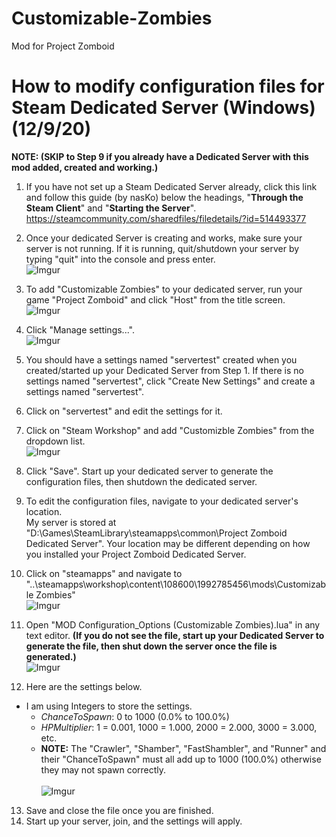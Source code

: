 # Customizable-Zombies
Mod for Project Zomboid

# How to modify configuration files for Steam Dedicated Server (Windows) (12/9/20)

**NOTE: (SKIP to Step 9 if you already have a Dedicated Server with this mod added, created and working.)**

1. If you have not set up a Steam Dedicated Server already, click this link and follow this guide (by nasKo) below the headings, "**Through the Steam Client**" and "**Starting the Server**". https://steamcommunity.com/sharedfiles/filedetails/?id=514493377

2. Once your dedicated Server is creating and works, make sure your server is not running. If it is running, quit/shutdown your server by typing "quit" into the console and press enter.
<br>![Imgur](https://imgur.com/jZxOrRg.png)

3. To add "Customizable Zombies" to your dedicated server, run your game "Project Zomboid" and click "Host" from the title screen.
<br>![Imgur](https://imgur.com/lcFyYls.png) 

4. Click "Manage settings...".
<br>![Imgur](https://imgur.com/P4FgDkA.png) 

5. You should have a settings named "servertest" created when you created/started up your Dedicated Server from Step 1. If there is no settings named "servertest", click "Create New Settings" and create a settings named "servertest".

6. Click on "servertest" and edit the settings for it.

7. Click on "Steam Workshop" and add "Customizble Zombies" from the dropdown list.
<br>![Imgur](https://imgur.com/7ICzllZ.png)

8. Click "Save". Start up your dedicated server to generate the configuration files, then shutdown the dedicated server.

9. To edit the configuration files, navigate to your dedicated server's location. 
<br>My server is stored at "D:\Games\SteamLibrary\steamapps\common\Project Zomboid Dedicated Server". Your location may be different depending on how you installed your Project Zomboid Dedicated Server.

10. Click on "steamapps" and navigate to "..\steamapps\workshop\content\108600\1992785456\mods\Customizable Zombies"
<br>![Imgur](https://imgur.com/9YGTtMD.png)

11. Open "MOD Configuration_Options (Customizable Zombies).lua" in any text editor. **(If you do not see the file, start up your Dedicated Server to generate the file, then shut down the server once the file is generated.)**
<br>![Imgur](https://imgur.com/Jy7MSiJ.png)

12. Here are the settings below.
  * I am using Integers to store the settings.
    * *ChanceToSpawn*: 0 to 1000 (0.0% to 100.0%) <br>
    * *HPMultiplier*: 1 = 0.001, 1000 = 1.000, 2000 = 2.000, 3000 = 3.000, etc. <br>
    * **NOTE:** The "Crawler", "Shamber", "FastShambler", and "Runner" and their "ChanceToSpawn" must all add up to 1000 (100.0%) otherwise they may not spawn correctly. <br>
<br>![Imgur](https://imgur.com/OtvU6br.png)

13. Save and close the file once you are finished.
14. Start up your server, join, and the settings will apply.
